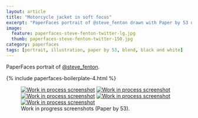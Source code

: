 ```yaml
---
layout: article
title: "Motorcycle jacket in soft focus"
excerpt: "PaperFaces portrait of @steve_fenton drawn with Paper by 53 on an iPad."
image: 
  feature: paperfaces-steve-fenton-twitter-lg.jpg
  thumb: paperfaces-steve-fenton-twitter-150.jpg
category: paperfaces
tags: [portrait, illustration, paper by 53, blend, black and white]
---
```


PaperFaces portrait of [@steve_fenton](http://twitter.com/steve_fenton).

{% include paperfaces-boilerplate-4.html %}

<figure class="third">
	<a href="{{ site.url }}/images/paperfaces-steve-fenton-process-1-lg.jpg"><img src="{{ site.url }}/images/paperfaces-steve-fenton-process-1-750.jpg" alt="Work in process screenshot"></a>
	<a href="{{ site.url }}/images/paperfaces-steve-fenton-process-2-lg.jpg"><img src="{{ site.url }}/images/paperfaces-steve-fenton-process-2-600.jpg" alt="Work in process screenshot"></a>
	<a href="{{ site.url }}/images/paperfaces-steve-fenton-process-3-lg.jpg"><img src="{{ site.url }}/images/paperfaces-steve-fenton-process-3-600.jpg" alt="Work in process screenshot"></a>
	<a href="{{ site.url }}/images/paperfaces-steve-fenton-process-4-lg.jpg"><img src="{{ site.url }}/images/paperfaces-steve-fenton-process-4-600.jpg" alt="Work in process screenshot"></a>
	<a href="{{ site.url }}/images/paperfaces-steve-fenton-process-5-lg.jpg"><img src="{{ site.url }}/images/paperfaces-steve-fenton-process-5-600.jpg" alt="Work in process screenshot"></a>
	<figcaption>Work in progress screenshots (Paper by 53).</figcaption>
</figure>